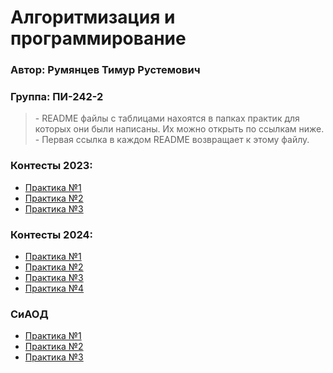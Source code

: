 # Алгоритмизация и программирование  
### Автор:  Румянцев Тимур Рустемович  
### Группа: ПИ-242-2

> \- README файлы с таблицами нахоятся в папках практик для которых они были написаны. Их можно открыть по ссылкам ниже.  
> \- Первая ссылка в каждом README возвращает к этому файлу.

### Контесты 2023:
- [Практика №1](https://github.com/Teru3301/KFU/blob/main/Contests/Contest-2023-09-12/README.md)
- [Практика №2](https://github.com/Teru3301/KFU/blob/main/Contests/Contest-2023-09-19/README.md)
- [Практика №3](https://github.com/Teru3301/KFU/blob/main/Contests/Contest-2023-10-03/README.md)

### Контесты 2024:
- [Практика №1](https://github.com/Teru3301/KFU/blob/main/Contests/Contest-2024-09-11/README.md) 
- [Практика №2](https://github.com/Teru3301/KFU/blob/main/Contests/Contest-2024-09-18/README.md) 
- [Практика №3](https://github.com/Teru3301/KFU/blob/main/Contests/Contest-2024-09-25/README.md)
- [Практика №4](https://github.com/Teru3301/KFU/blob/main/Contests/Contest-2024-10-02/README.md)

### СиАОД
- [Практика №1](https://github.com/Teru3301/KFU/blob/main/SiAOD/pz-01/README.md) 
- [Практика №2](https://github.com/Teru3301/KFU/blob/main/SiAOD/pz-02/README.md) 
- [Практика №3](https://github.com/Teru3301/KFU/blob/main/SiAOD/pz-03/README.md)




